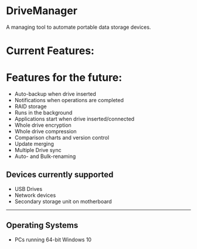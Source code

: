 # DriveManager

A managing tool to automate portable data storage devices.

# Current Features:


# Features for the future:

- Auto-backup when drive inserted
- Notifications when operations are completed
- RAID storage
- Runs in the background
- Applications start when drive inserted/connected
- Whole drive encryption
- Whole drive compression
- Comparison charts and version control
- Update merging
- Multiple Drive sync
- Auto- and Bulk-renaming


## Devices currently supported

- USB Drives
- Network devices
- Secondary storage unit on motherboard

---

## Operating Systems

- PCs running 64-bit Windows 10
